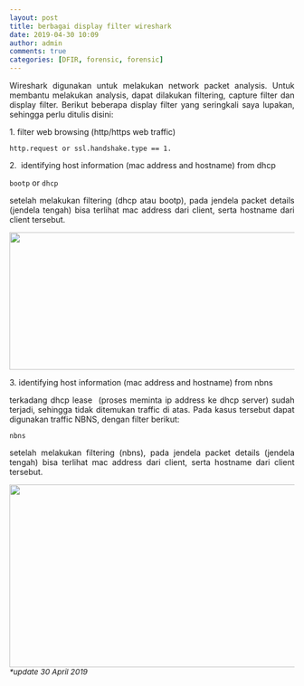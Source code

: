 ```yaml
---
layout: post
title: berbagai display filter wireshark
date: 2019-04-30 10:09
author: admin
comments: true
categories: [DFIR, forensic, forensic]
---
```

<p style="text-align: justify;">Wireshark digunakan untuk melakukan network packet analysis. Untuk membantu melakukan analysis, dapat dilakukan filtering, capture filter dan display filter. Berikut beberapa display filter yang seringkali saya lupakan, sehingga perlu ditulis disini:<!--more--></p>
1. filter web browsing (http/https web traffic)

<code>http.request or ssl.handshake.type == 1.</code>

2.  identifying host information (mac address and hostname) from dhcp

<code>bootp</code> or <code>dhcp</code>
<p style="text-align: justify;">setelah melakukan filtering (dhcp atau bootp), pada jendela packet details (jendela tengah) bisa terlihat mac address dari client, serta hostname dari client tersebut.</p>
<p style="text-align: justify;"><a href="http://aldosimon.com/blog/wp-content/uploads//2019/04/mac-and-host-name.png"><img class="aligncenter size-full wp-image-406" src="http://aldosimon.com/blog/wp-content/uploads//2019/04/mac-and-host-name.png" alt="" width="572" height="243" /></a></p>
3. identifying host information (mac address and hostname) from nbns
<p style="text-align: justify;">terkadang dhcp lease  (proses meminta ip address ke dhcp server) sudah terjadi, sehingga tidak ditemukan traffic di atas. Pada kasus tersebut dapat digunakan traffic NBNS, dengan filter berikut:</p>
<code>nbns</code>
<p style="text-align: justify;">setelah melakukan filtering (nbns), pada jendela packet details (jendela tengah) bisa terlihat mac address dari client, serta hostname dari client tersebut.</p>
<a href="http://aldosimon.com/blog/wp-content/uploads//2019/04/mac-and-host-name2.png"><img class="aligncenter size-full wp-image-408" src="http://aldosimon.com/blog/wp-content/uploads//2019/04/mac-and-host-name2.png" alt="" width="855" height="323" /></a><span style="font-size: 10pt;"><em>*update 30 April 2019</em></span>

&nbsp;

